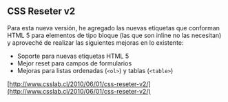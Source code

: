 CSS Reseter v2
---

Para esta nueva versión, he agregado las nuevas etiquetas que conforman HTML 5 para elementos de tipo bloque (las que son inline no las necesitan) y aproveché de realizar las siguientes mejoras en lo existente:

* Soporte para nuevas etiquetas HTML 5
* Mejor reset para campos de formularios
* Mejoras para listas ordenadas (`<ol>`) y tablas (`<table>`)

[http://www.csslab.cl/2010/06/01/css-reseter-v2/](http://www.csslab.cl/2010/06/01/css-reseter-v2/)

